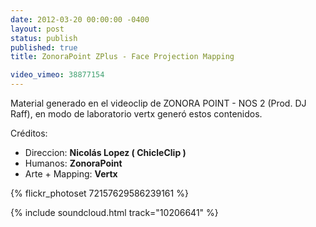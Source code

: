 ```yaml
---
date: 2012-03-20 00:00:00 -0400
layout: post
status: publish
published: true
title: ZonoraPoint ZPlus - Face Projection Mapping

video_vimeo: 38877154
---
```

Material generado en el videoclip de ZONORA POINT - NOS 2 (Prod. DJ Raff), en modo de laboratorio vertx generó estos contenidos.

Créditos:
* Direccion: **Nicolás Lopez ( ChicleClip )**
* Humanos: **ZonoraPoint**
* Arte + Mapping: **Vertx**


{% flickr_photoset 72157629586239161 %}


{% include soundcloud.html track="10206641" %}
